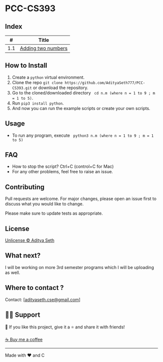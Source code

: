 # PCC-CS393
## Index
| # | Title |
|---| ----- |
|1.1|[Adding two numbers](./1/1.1/1.1.py)|

## How to Install

1. Create a ```python``` virtual environment. 
2. Clone the repo ```git clone https://github.com/AdityaSeth777/PCC-CS393.git``` or download the repository.
3. Go to the cloned/downloaded directory ``` cd n.m (where n = 1 to 9 ; m = 1 to 5)```. 
4. Run ``` pip3 install python ```.
5. And now you can run the example scripts or create your own scripts.  

## Usage
- To run any program, execute ``` python3 n.m (where n = 1 to 9 ; m = 1 to 5)```

## FAQ
- How to stop the script? Ctrl+C (control+C for Mac) 
- For any other problems, feel free to raise an issue.

## Contributing
Pull requests are welcome. For major changes, please open an issue first to discuss what you would like to change. 

Please make sure to update tests as appropriate.

## License
[Unlicense © Aditya Seth](https://github.com/AdityaSeth777/PCC-CS393/blob/main/License)

## What next?
I will be working on more 3rd semester programs which I will be uploading as well.

## Where to contact ?
Contact: [adityaseth.cse@gmail.com]

## 🙋‍♂️ Support

💙 If you like this project, give it a ⭐ and share it with friends!<br><br>
[☕ Buy me a coffee](https://www.buymeacoffee.com/adityaseth)

---

Made with ❤️ and C <br><br>
